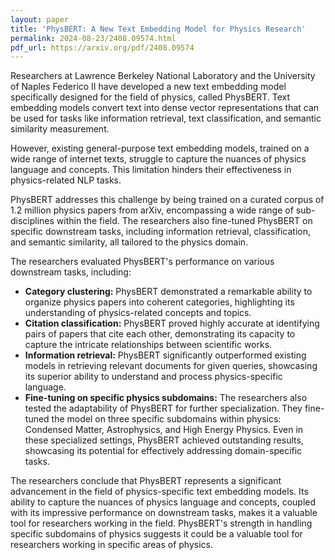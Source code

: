 ```yaml
---
layout: paper
title: 'PhysBERT: A New Text Embedding Model for Physics Research'
permalink: 2024-08-23/2408.09574.html
pdf_url: https://arxiv.org/pdf/2408.09574
---
```


Researchers at Lawrence Berkeley National Laboratory and the University of Naples Federico II have developed a new text embedding model specifically designed for the field of physics, called PhysBERT. Text embedding models convert text into dense vector representations that can be used for tasks like information retrieval, text classification, and semantic similarity measurement.

However, existing general-purpose text embedding models, trained on a wide range of internet texts, struggle to capture the nuances of physics language and concepts. This limitation hinders their effectiveness in physics-related NLP tasks. 

PhysBERT addresses this challenge by being trained on a curated corpus of 1.2 million physics papers from arXiv, encompassing a wide range of sub-disciplines within the field.  The researchers also fine-tuned PhysBERT on specific downstream tasks, including information retrieval, classification, and semantic similarity, all tailored to the physics domain.

The researchers evaluated PhysBERT's performance on various downstream tasks, including:

* **Category clustering:** PhysBERT demonstrated a remarkable ability to organize physics papers into coherent categories, highlighting its understanding of physics-related concepts and topics. 
* **Citation classification:** PhysBERT proved highly accurate at identifying pairs of papers that cite each other, demonstrating its capacity to capture the intricate relationships between scientific works.
* **Information retrieval:** PhysBERT significantly outperformed existing models in retrieving relevant documents for given queries, showcasing its superior ability to understand and process physics-specific language.
* **Fine-tuning on specific physics subdomains:** The researchers also tested the adaptability of PhysBERT for further specialization. They fine-tuned the model on three specific subdomains within physics: Condensed Matter, Astrophysics, and High Energy Physics.  Even in these specialized settings, PhysBERT achieved outstanding results, showcasing its potential for effectively addressing domain-specific tasks.

The researchers conclude that PhysBERT represents a significant advancement in the field of physics-specific text embedding models. Its ability to capture the nuances of physics language and concepts, coupled with its impressive performance on downstream tasks, makes it a valuable tool for researchers working in the field.  PhysBERT's strength in handling specific subdomains of physics suggests it could be a valuable tool for researchers working in specific areas of physics. 
